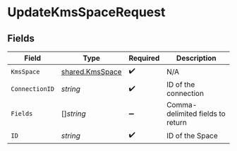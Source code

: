 # UpdateKmsSpaceRequest


## Fields

| Field                                                     | Type                                                      | Required                                                  | Description                                               |
| --------------------------------------------------------- | --------------------------------------------------------- | --------------------------------------------------------- | --------------------------------------------------------- |
| `KmsSpace`                                                | [shared.KmsSpace](../../../pkg/models/shared/kmsspace.md) | :heavy_check_mark:                                        | N/A                                                       |
| `ConnectionID`                                            | *string*                                                  | :heavy_check_mark:                                        | ID of the connection                                      |
| `Fields`                                                  | []*string*                                                | :heavy_minus_sign:                                        | Comma-delimited fields to return                          |
| `ID`                                                      | *string*                                                  | :heavy_check_mark:                                        | ID of the Space                                           |